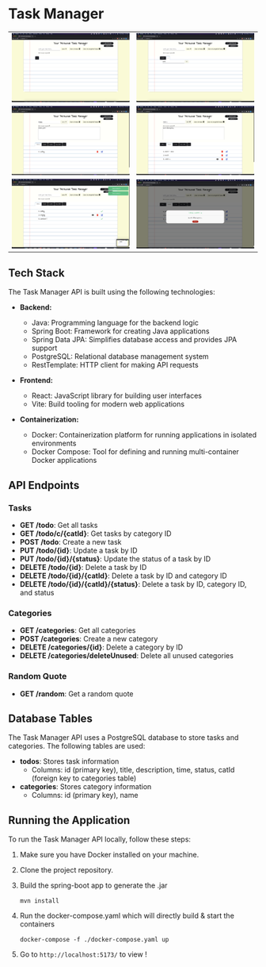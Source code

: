 # Task Manager

|  |  |
| --- | --- |
| [![Image 1](https://github.com/UjjwalSk/Task-Manager-Spring-Boot/blob/main/ss/1.png)](https://github.com/UjjwalSk/Task-Manager-Spring-Boot/blob/main/ss/1.png) | [![Image 2](https://github.com/UjjwalSk/Task-Manager-Spring-Boot/blob/main/ss/2.png)](https://github.com/UjjwalSk/Task-Manager-Spring-Boot/blob/main/ss/2.png) |
| [![Image 3](https://github.com/UjjwalSk/Task-Manager-Spring-Boot/blob/main/ss/3.png)](https://github.com/UjjwalSk/Task-Manager-Spring-Boot/blob/main/ss/3.png) | [![Image 4](https://github.com/UjjwalSk/Task-Manager-Spring-Boot/blob/main/ss/4.png)](https://github.com/UjjwalSk/Task-Manager-Spring-Boot/blob/main/ss/4.png) |
| [![Image 5](https://github.com/UjjwalSk/Task-Manager-Spring-Boot/blob/main/ss/5.png)](https://github.com/UjjwalSk/Task-Manager-Spring-Boot/blob/main/ss/5.png) | [![Image 6](https://github.com/UjjwalSk/Task-Manager-Spring-Boot/blob/main/ss/6.png)](https://github.com/UjjwalSk/Task-Manager-Spring-Boot/blob/main/ss/6.png) |


## Tech Stack

The Task Manager API is built using the following technologies:

- **Backend:**
  - Java: Programming language for the backend logic
  - Spring Boot: Framework for creating Java applications
  - Spring Data JPA: Simplifies database access and provides JPA support
  - PostgreSQL: Relational database management system
  - RestTemplate: HTTP client for making API requests

- **Frontend:**
  - React: JavaScript library for building user interfaces
  - Vite: Build tooling for modern web applications

- **Containerization:**
  - Docker: Containerization platform for running applications in isolated environments
  - Docker Compose: Tool for defining and running multi-container Docker applications


## API Endpoints

### Tasks

- **GET /todo**: Get all tasks
- **GET /todo/c/{catId}**: Get tasks by category ID
- **POST /todo**: Create a new task
- **PUT /todo/{id}**: Update a task by ID
- **PUT /todo/{id}/{status}**: Update the status of a task by ID
- **DELETE /todo/{id}**: Delete a task by ID
- **DELETE /todo/{id}/{catId}**: Delete a task by ID and category ID
- **DELETE /todo/{id}/{catId}/{status}**: Delete a task by ID, category ID, and status

### Categories

- **GET /categories**: Get all categories
- **POST /categories**: Create a new category
- **DELETE /categories/{id}**: Delete a category by ID
- **DELETE /categories/deleteUnused**: Delete all unused categories

### Random Quote

- **GET /random**: Get a random quote

## Database Tables

The Task Manager API uses a PostgreSQL database to store tasks and categories. The following tables are used:

- **todos**: Stores task information
  - Columns: id (primary key), title, description, time, status, catId (foreign key to categories table)
- **categories**: Stores category information
  - Columns: id (primary key), name

## Running the Application

To run the Task Manager API locally, follow these steps:

1. Make sure you have Docker installed on your machine.
2. Clone the project repository.
3. Build the spring-boot app to generate the .jar 

   ```shell
   mvn install
   ```
4. Run the docker-compose.yaml which will directly build & start the containers

   ```shell
   docker-compose -f ./docker-compose.yaml up
   ```
5. Go to ```http://localhost:5173/``` to view !
